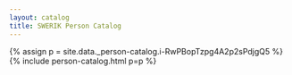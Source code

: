 ```yaml
---
layout: catalog
title: SWERIK Person Catalog
---
```

{% assign p = site.data._person-catalog.i-RwPBopTzpg4A2p2sPdjgQ5 %}
{% include person-catalog.html p=p %}

